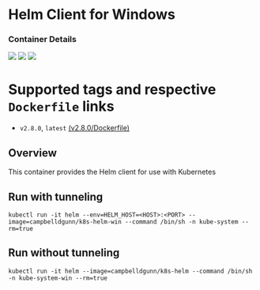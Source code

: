 # Helm Client for Windows

### Container Details
[![](https://images.microbadger.com/badges/image/campbelldgunn/k8s-helm-win.svg)](http://microbadger.com/images/campbelldgunn/k8s-helm-win "Get your own image badge on microbadger.com")
[![](https://images.microbadger.com/badges/version/campbelldgunn/k8s-helm-win.svg)](http://microbadger.com/images/campbelldgunn/k8s-helm-win "Get your own version badge on microbadger.com")
[![](https://images.microbadger.com/badges/commit/campbelldgunn/k8s-helm-win.svg)](http://microbadger.com/images/gunnertime/k8s-helm-win "Get your own commit badge on microbadger.com")


# Supported tags and respective `Dockerfile` links
* `v2.8.0`, `latest`    [(v2.8.0/Dockerfile)](https://github.com/campbelldgunn/k8s-helm-win/blob/v2.8.0/Dockerfile)

## Overview
This container provides the Helm client for use with Kubernetes

## Run with tunneling
`kubectl run -it helm --env=HELM_HOST=<HOST>:<PORT> --image=campbelldgunn/k8s-helm-win --command /bin/sh -n kube-system --rm=true`

## Run without tunneling
`kubectl run -it helm --image=campbelldgunn/k8s-helm --command /bin/sh -n kube-system-win --rm=true`
